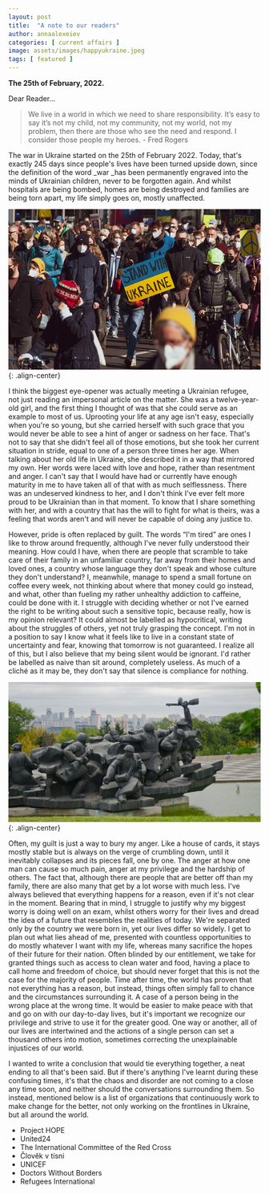 ```yaml
---
layout: post
title:  "A note to our readers"
author: annaalexeiev
categories: [ current affairs ]
image: assets/images/happyukraine.jpeg
tags: [ featured ]
---
```


**The 25th of February, 2022.**

Dear Reader…

> We live in a world in which we need to share responsibility. It’s easy to say it’s not my child, not my community, not my world, not my problem, then there are those who see the need and respond. I consider those people my heroes.
    - Fred Rogers

The war in Ukraine started on the 25th of February 2022. Today, that's exactly 245 days since people's lives have been turned upside down, since the definition of the word \_war \_has been permanently engraved into the minds of Ukrainian children, never to be forgotten again. And whilst hospitals are being bombed, homes are being destroyed and families are being torn apart, my life simply goes on, mostly unaffected.

![ukraine](/assets/images/ukrainedem.jpeg){: .align-center}

I think the biggest eye-opener was actually meeting a Ukrainian refugee, not just reading an impersonal article on the matter. She was a twelve-year-old girl, and the first thing I thought of was that she could serve as an example to most of us. Uprooting your life at any age isn't easy, especially when you're so young, but she carried herself with such grace that you would never be able to see a hint of anger or sadness on her face. That's not to say that she didn't feel all of those emotions, but she took her current situation in stride, equal to one of a person three times her age. When talking about her old life in Ukraine, she described it in a way that mirrored my own. Her words were laced with love and hope, rather than resentment and anger. I can't say that I would have had or currently have enough maturity in me to have taken all of that with as much selflessness. There was an undeserved kindness to her, and I don't think I've ever felt more proud to be Ukrainian than in that moment. To know that I share something with her, and with a country that has the will to fight for what is theirs, was a feeling that words aren't and will never be capable of doing any justice to.

However, pride is often replaced by guilt. The words “I'm tired” are ones I like to throw around frequently, although I've never fully understood their meaning. How could I have, when there are people that scramble to take care of their family in an unfamiliar country, far away from their homes and loved ones, a country whose language they don't speak and whose culture they don't understand? I, meanwhile, manage to spend a small fortune on coffee every week, not thinking about where that money could go instead, and what, other than fueling my rather unhealthy addiction to caffeine, could be done with it. I struggle with deciding whether or not I've earned the right to be writing about such a sensitive topic, because really, how is my opinion relevant? It could almost be labelled as hypocritical, writing about the struggles of others, yet not truly grasping the concept. I'm not in a position to say I know what it feels like to live in a constant state of uncertainty and fear, knowing that tomorrow is not guaranteed. I realize all of this, but I also believe that my being silent would be ignorant. I'd rather be labelled as naive than sit around, completely useless. As much of a cliché as it may be, they don't say that silence is compliance for nothing.

![ukraine](/assets/images/ukrainemon.jpeg){: .align-center}

Often, my guilt is just a way to bury my anger. Like a house of cards, it stays mostly stable but is always on the verge of crumbling down, until it inevitably collapses and its pieces fall, one by one. The anger at how one man can cause so much pain, anger at my privilege and the hardship of others. The fact that, although there are people that are better off than my family, there are also many that get by a lot worse with much less. I've always believed that everything happens for a reason, even if it's not clear in the moment. Bearing that in mind, I struggle to justify why my biggest worry is doing well on an exam, whilst others worry for their lives and dread the idea of a future that resembles the realities of today. We're separated only by the country we were born in, yet our lives differ so widely. I get to plan out what lies ahead of me, presented with countless opportunities to do mostly whatever I want with my life, whereas many sacrifice the hopes of their future for their nation. Often blinded by our entitlement, we take for granted things such as access to clean water and food, having a place to call home and freedom of choice, but should never forget that this is not the case for the majority of people. Time after time, the world has proven that not everything has a reason, but instead, things often simply fall to chance and the circumstances surrounding it. A case of a person being in the wrong place at the wrong time. It would be easier to make peace with that and go on with our day-to-day lives, but it's important we recognize our privilege and strive to use it for the greater good. One way or another, all of our lives are intertwined and the actions of a single person can set a thousand others into motion, sometimes correcting the unexplainable injustices of our world.

I wanted to write a conclusion that would tie everything together, a neat ending to all that's been said. But if there's anything I've learnt during these confusing times, it's that the chaos and disorder are not coming to a close any time soon, and neither should the conversations surrounding them. So instead, mentioned below is a list of organizations that continuously work to make change for the better, not only working on the frontlines in Ukraine, but all around the world.

- Project HOPE
- United24
- The International Committee of the Red Cross
- Člověk v tísni
- UNICEF
- Doctors Without Borders
- Refugees International
